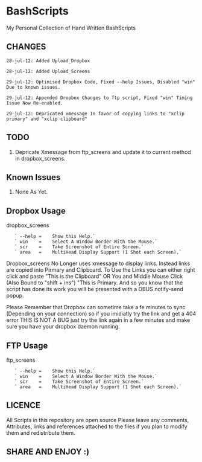 BashScripts
===========

My Personal Collection of Hand Written BashScripts

CHANGES
-------

	28-jul-12: Added Upload_Dropbox

	28-jul-12: Added Upload_Screens

	29-jul-12: Optimised Dropbox Code, Fixed --help Issues, Disabled "win" Due to known issues.
	
	29-jul-12: Appended Dropbox Changes to ftp script, Fixed "win" Timing Issue Now Re-enabled.
	
	29-jul-12: Depricated xmessage In favor of copying links to "xclip primary" and "xclip clipboard"

TODO
----

1. Depricate Xmessage from ftp_screens and update it to current method in dropbox_screens.

Known Issues
------------

1. None As Yet. 


Dropbox Usage
-------------
dropbox_screens <args>
        
       ` --help =    Show this Help.`
       ` win    =    Select A Window Border With the Mouse.`
       ` scr    =    Take Screenshot of Entire Screen.`
       ` area   =    MultiHead Display Support (1 Shot each Screen).`

Dropbox_screens No Longer uses xmessage to display links. 
Instead links are copied into Pirmary and Clipboard.
To Use the Links you can either right click and paste "This is the Clipboard" OR
You and Middle Mouse Click (Also Bound to "shift + ins") "This is Primary.
And so you know that the script has done its work you will be presented with a
DBUS notify-send popup.

Please Remember that Dropbox can sometime take a fe minutes to sync (Depending on your connection)
so if you imidiatly try the link and get a 404 error THIS IS NOT A BUG just try the link again in a few minutes
and make sure you have your dropbox daemon running.

FTP Usage
---------
ftp_screens <args>
        
       ` --help =    Show this Help.`
       ` win    =    Select A Window Border With the Mouse.`
       ` scr    =    Take Screenshot of Entire Screen.`
       ` area   =    MultiHead Display Support (1 Shot each Screen).`

LICENCE
-------

All Scripts in this repository are open source
Please leave any comments, Attributes, links and references 
attached to the files if you plan to modify them
and redistribute them.


SHARE AND ENJOY :)
------------------
